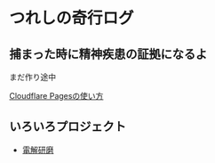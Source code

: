 # つれしの奇行ログ
## 捕まった時に精神疾患の証拠になるよ

まだ作り途中

[Cloudflare Pagesの使い方](/pages)

## いろいろプロジェクト

- [電解研磨](./electropolishing)